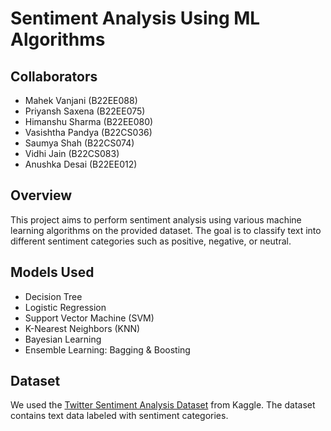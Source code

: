 # Sentiment Analysis Using ML Algorithms

## Collaborators
- Mahek Vanjani (B22EE088)
- Priyansh Saxena (B22EE075)
- Himanshu Sharma (B22EE080)
- Vasishtha Pandya (B22CS036)
- Saumya Shah (B22CS074)
- Vidhi Jain (B22CS083)
- Anushka Desai (B22EE012)

## Overview
This project aims to perform sentiment analysis using various machine learning algorithms on the provided dataset. The goal is to classify text into different sentiment categories such as positive, negative, or neutral.

## Models Used
- Decision Tree
- Logistic Regression
- Support Vector Machine (SVM)
- K-Nearest Neighbors (KNN)
- Bayesian Learning
- Ensemble Learning: Bagging & Boosting

## Dataset
We used the [Twitter Sentiment Analysis Dataset](https://www.kaggle.com/datasets/abhi8923shriv/sentiment-analysis-dataset) from Kaggle. The dataset contains text data labeled with sentiment categories.
